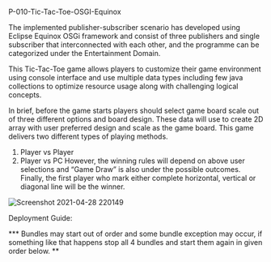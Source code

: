 P-010-Tic-Tac-Toe-OSGI-Equinox

The implemented publisher-subscriber scenario has developed using Eclipse Equinox OSGi framework and consist of three publishers and single subscriber 
that interconnected with each other, and the programme can be categorized under the Entertainment Domain.

This Tic-Tac-Toe game allows players to customize their game environment using console interface and use multiple data types 
including few java collections to optimize resource usage along with challenging logical concepts.

In brief, before the game starts players should select game board scale out of three different options and board design. These data will use to create 2D array 
with user preferred design and scale as the game board. This game delivers two different types of playing methods.
1. Player vs Player
2. Player vs PC
However, the winning rules will depend on above user selections and “Game Draw” is also under the possible outcomes. Finally, the first player who mark 
either complete horizontal, vertical or diagonal line will be the winner. 

![Screenshot 2021-04-28 220149](https://user-images.githubusercontent.com/49945253/116439594-5a9be580-a86d-11eb-8e9e-4a77658f98c8.png)

Deployment Guide:

*** Bundles may start out of order and some bundle exception may occur, if something like that happens stop all 4 bundles and start them again in given order below. **

